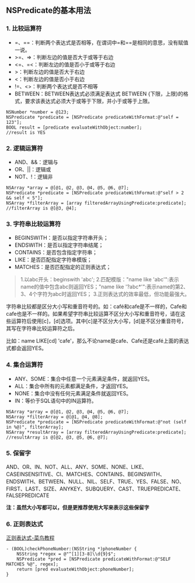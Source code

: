 ## NSPredicate的基本用法

### 1. 比较运算符

* =、==：判断两个表达式是否相等，在谓词中=和==是相同的意思，没有赋值一说。
* \>=、=>：判断左边的值是否大于或等于右边
* <=、=<：判断左边的值是否小于或等于右边
* \>：判断左边的值是否大于右边
* <：判断左边的值是否小于右边
* !=、<>：判断两个表达式是否不相等
* BETWEEN：BETWEEN表达式必须满足表达式 BETWEEN {下限，上限}的格式，要求该表达式必须大于或等于下限，并小于或等于上限。

```
NSNumber *number = @123;
NSPredicate *predicate = [NSPredicate predicateWithFormat:@"self = 123"];
BOOL result = [predicate evaluateWithObject:number];
//result is YES
```

### 2. 逻辑运算符

* AND、&&：逻辑与
* OR、||：逻辑或
* NOT、!：逻辑非

```
NSArray *array = @[@1, @2, @3, @4, @5, @6, @7];
NSPredicate *predicate = [NSPredicate predicateWithFormat:@"self > 2 && self < 5"];
NSArray *filterArray = [array filteredArrayUsingPredicate:predicate];
//filterArray is @[@3, @4];
```

### 3. 字符串比较运算符

* BEGINSWITH：是否以指定字符串开头；
* ENDSWITH：是否以指定字符串结尾；
* CONTAINS：是否包含指定字符串；
* LIKE：是否匹配指定字符串模版；
* MATCHES：是否匹配指定的正则表达式；

>1.以abc开头：beginswith 'abc';
>2.匹配模版："name like 'abc'":表示name的值中包含abc则返回YES；"name like '?abc*'":表示name的第2、3、4个字符为abc时返回YES；
>3.正则表达式的效率最低，但功能最强大。

字符串比较都是区分大小写和重音符号的。如：café和cafe是不一样的，Cafe和cafe也是不一样的。如果希望字符串比较运算不区分大小写和重音符号，请在这些运算符后使用[c]，[d]选项。其中[c]是不区分大小写，[d]是不区分重音符号，其写在字符串比较运算符之后。

比如：name LIKE[cd] 'cafe'，那么不论name是cafe、Cafe还是café上面的表达式都会返回YES。

### 4. 集合运算符

* ANY、SOME：集合中任意一个元素满足条件，就返回YES。
* ALL：集合中所有的元素都满足条件，才返回YES。
* NONE：集合中没有任何元素满足条件就返回YES。
* IN：等价于SQL语句中的IN运算符。

```
NSArray *array = @[@1, @2, @3, @4, @5, @6, @7];
NSArray *filterArray = @[@1, @4, @8];
NSPredicate *predicate = [NSPredicate predicateWithFormat:@"not (self in %@)", filterArray];
NSArray *resultArray = [array filteredArrayUsingPredicate:predicate];
//resultArray is @[@2, @3, @5, @6, @7];
```

### 5. 保留字

AND、OR、IN、NOT、ALL、ANY、SOME、NONE、LIKE、CASEINSENSITIVE、CI、MATCHES、CONTAINS、BEGINSWITH、ENDSWITH、BETWEEN、NULL、NIL、SELF、TRUE、YES、FALSE、NO、FIRST、LAST、SIZE、ANYKEY、SUBQUERY、CAST、TRUEPREDICATE、FALSEPREDICATE

**注：虽然大小写都可以，但是更推荐使用大写来表示这些保留字**

### 6. 正则表达式

[正则表达式-菜鸟教程](https://www.runoob.com/regexp/regexp-tutorial.html)

```
- (BOOL)checkPhoneNumber:(NSString *)phoneNumber {
    NSString *regex = @"^[1][3-8]\\d{9}$";
    NSPredicate *pred = [NSPredicate predicateWithFormat:@"SELF MATCHES %@", regex];
    return [pred evaluateWithObject:phoneNumber];
}
```